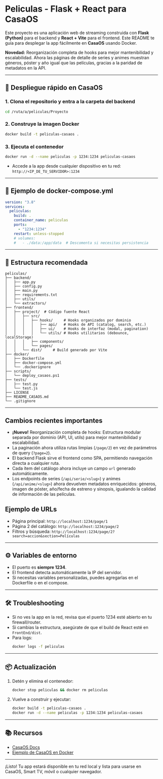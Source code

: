 # Peliculas - Flask + React para CasaOS

Este proyecto es una aplicación web de streaming construida con **Flask (Python)** para el backend y **React + Vite** para el frontend. Este README te guía para desplegar la app fácilmente en **CasaOS** usando Docker.

**Novedad:** Reorganización completa de hooks para mejor mantenibilidad y escalabilidad. Ahora las páginas de detalle de series y animes muestran géneros, póster y año igual que las películas, gracias a la paridad de metadatos en la API.

---

## 🚀 Despliegue rápido en CasaOS

### 1. Clona el repositorio y entra a la carpeta del backend
```bash
cd /ruta/a/peliculas/Proyecto
```

### 2. Construye la imagen Docker
```bash
docker build -t peliculas-casaos .
```

### 3. Ejecuta el contenedor
```bash
docker run -d --name peliculas -p 1234:1234 peliculas-casaos
```

- Accede a la app desde cualquier dispositivo en tu red:  
  `http://<IP_DE_TU_SERVIDOR>:1234`

---

## 🐳 Ejemplo de docker-compose.yml

```yaml
version: "3.8"
services:
  peliculas:
    build: .
    container_name: peliculas
    ports:
      - "1234:1234"
    restart: unless-stopped
    # volumes:
    #   - ./data:/app/data  # Descomenta si necesitas persistencia
```

---

## 📁 Estructura recomendada

```
peliculas/
├── backend/
│   ├── app.py
│   ├── config.py
│   ├── main.py
│   ├── requirements.txt
│   ├── utils/
│   └── extractors/
├── frontend/
│   ├── project/  # Código fuente React
│   │   ├── src/
│   │   │   ├── hooks/     # Hooks organizados por dominio
│   │   │   │   ├── api/   # Hooks de API (catalog, search, etc.)
│   │   │   │   ├── ui/    # Hooks de interfaz (modal, pagination)
│   │   │   │   └── utils/ # Hooks utilitarios (debounce, localStorage)
│   │   │   ├── components/
│   │   │   └── pages/
│   │   └── dist/     # Build generado por Vite
├── docker/
│   ├── Dockerfile
│   ├── docker-compose.yml
│   └── .dockerignore
├── scripts/
│   └── deploy_casaos.ps1
├── tests/
│   ├── test.py
│   └── test.js
├── LICENSE
├── README_CASAOS.md
└── .gitignore
```

---

## Cambios recientes importantes

- **¡Nuevo!** Reorganización completa de hooks: Estructura modular separada por dominio (API, UI, utils) para mejor mantenibilidad y escalabilidad.
- La paginación ahora utiliza rutas limpias (`/page/2`) en vez de parámetros de query (`?page=2`).
- El backend Flask sirve el frontend como SPA, permitiendo navegación directa a cualquier ruta.
- Cada ítem del catálogo ahora incluye un campo `url` generado automáticamente.
- Los endpoints de series (`/api/serie/<slug>`) y animes (`/api/anime/<slug>`) ahora devuelven metadatos enriquecidos: géneros, imagen de póster, año/fecha de estreno y sinopsis, igualando la calidad de información de las películas.

## Ejemplo de URLs

- Página principal: `http://localhost:1234/page/1`
- Página 2 del catálogo: `http://localhost:1234/page/2`
- Filtros y búsqueda: `http://localhost:1234/page/2?search=accion&section=Películas`

---

## ⚙️ Variables de entorno
- El puerto es **siempre 1234**.
- El frontend detecta automáticamente la IP del servidor.
- Si necesitas variables personalizadas, puedes agregarlas en el Dockerfile o en el compose.

---

## 🛠️ Troubleshooting
- Si no ves la app en la red, revisa que el puerto 1234 esté abierto en tu firewall/router.
- Si cambias la estructura, asegúrate de que el build de React esté en `FrontEnd/dist`.
- Para logs:
  ```bash
  docker logs -f peliculas
  ```

---

## 📦 Actualización
1. Detén y elimina el contenedor:
   ```bash
   docker stop peliculas && docker rm peliculas
   ```
2. Vuelve a construir y ejecutar:
   ```bash
   docker build -t peliculas-casaos .
   docker run -d --name peliculas -p 1234:1234 peliculas-casaos
   ```

---

## 📚 Recursos
- [CasaOS Docs](https://docs.casaos.io/)
- [Ejemplo de CasaOS en Docker](https://github.com/dockur/casa)

---

¡Listo! Tu app estará disponible en tu red local y lista para usarse en CasaOS, Smart TV, móvil o cualquier navegador. 